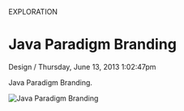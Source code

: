 <p class="type">EXPLORATION</p>

# Java Paradigm Branding

<p class="meta">Design  /  Thursday, June 13, 2013 1:02:47pm</p>

Java Paradigm Branding.

![Java Paradigm Branding](https://farooq-agent.web.app/assets/images/works/large/FwXD6UcP_work_image.jpg)
